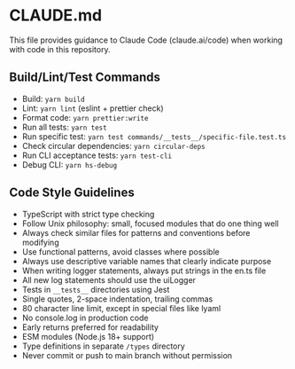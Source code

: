 # CLAUDE.md

This file provides guidance to Claude Code (claude.ai/code) when working with code in this repository.

## Build/Lint/Test Commands
- Build: `yarn build`
- Lint: `yarn lint` (eslint + prettier check)
- Format code: `yarn prettier:write`
- Run all tests: `yarn test`
- Run specific test: `yarn test commands/__tests__/specific-file.test.ts`
- Check circular dependencies: `yarn circular-deps`
- Run CLI acceptance tests: `yarn test-cli`
- Debug CLI: `yarn hs-debug`

## Code Style Guidelines
- TypeScript with strict type checking
- Follow Unix philosophy: small, focused modules that do one thing well
- Always check similar files for patterns and conventions before modifying
- Use functional patterns, avoid classes where possible
- Always use descriptive variable names that clearly indicate purpose
- When writing logger statements, always put strings in the en.ts file
- All new log statements should use the uiLogger
- Tests in `__tests__` directories using Jest
- Single quotes, 2-space indentation, trailing commas
- 80 character line limit, except in special files like lyaml
- No console.log in production code
- Early returns preferred for readability
- ESM modules (Node.js 18+ support)
- Type definitions in separate `/types` directory
- Never commit or push to main branch without permission